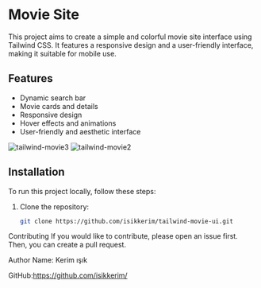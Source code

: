 # Movie Site

This project aims to create a simple and colorful movie site interface using Tailwind CSS. It features a responsive design and a user-friendly interface, making it suitable for mobile use.

## Features

- Dynamic search bar
- Movie cards and details
- Responsive design
- Hover effects and animations
- User-friendly and aesthetic interface

![tailwind-movie3](https://github.com/user-attachments/assets/f13c355a-6cc7-4b91-ac4c-75341140f21f)
![tailwind-movie2](https://github.com/user-attachments/assets/1f4258a2-d9b0-4301-8428-f0270eaf9136)



## Installation

To run this project locally, follow these steps:

1. Clone the repository:

   ```bash
   git clone https://github.com/isikkerim/tailwind-movie-ui.git

Contributing
If you would like to contribute, please open an issue first. Then, you can create a pull request.

Author
Name: Kerim ışık

GitHub:https://github.com/isikkerim/
